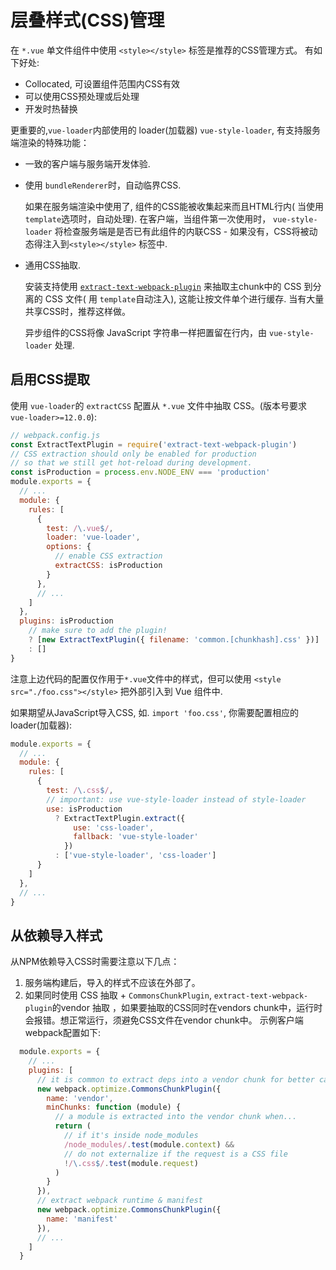 # 层叠样式(CSS)管理

在 `*.vue` 单文件组件中使用 `<style></style>` 标签是推荐的CSS管理方式。 有如下好处:

- Collocated, 可设置组件范围内CSS有效 
- 可以使用CSS预处理或后处理
- 开发时热替换

更重要的,`vue-loader`内部使用的 loader(加载器) `vue-style-loader`, 有支持服务端渲染的特殊功能：

- 一致的客户端与服务端开发体验.
- 使用 `bundleRenderer`时，自动临界CSS.

  如果在服务端渲染中使用了, 组件的CSS能被收集起来而且HTML行内( 当使用 `template`选项时，自动处理). 在客户端，当组件第一次使用时， `vue-style-loader` 将检查服务端是是否已有此组件的内联CSS - 如果没有，CSS将被动态得注入到`<style></style>` 标签中.

- 通用CSS抽取.

  安装支持使用 [`extract-text-webpack-plugin`](https://github.com/webpack-contrib/extract-text-webpack-plugin) 来抽取主chunk中的 CSS 到分离的 CSS 文件( 用 `template`自动注入), 这能让按文件单个进行缓存. 当有大量共享CSS时，推荐这样做。

  异步组件的CSS将像 JavaScript 字符串一样把置留在行内，由 `vue-style-loader` 处理.

## 启用CSS提取

使用 `vue-loader`的 `extractCSS` 配置从 `*.vue` 文件中抽取 CSS。(版本号要求 `vue-loader>=12.0.0`):

```js
// webpack.config.js
const ExtractTextPlugin = require('extract-text-webpack-plugin')
// CSS extraction should only be enabled for production
// so that we still get hot-reload during development.
const isProduction = process.env.NODE_ENV === 'production'
module.exports = {
  // ...
  module: {
    rules: [
      {
        test: /\.vue$/,
        loader: 'vue-loader',
        options: {
          // enable CSS extraction
          extractCSS: isProduction
        }
      },
      // ...
    ]
  },
  plugins: isProduction
    // make sure to add the plugin!
    ? [new ExtractTextPlugin({ filename: 'common.[chunkhash].css' })]
    : []
}
```

注意上边代码的配置仅作用于`*.vue`文件中的样式，但可以使用 `<style src="./foo.css"></style>` 把外部引入到 Vue 组件中.

如果期望从JavaScript导入CSS, 如. `import 'foo.css'`, 你需要配置相应的loader(加载器):

```js
module.exports = {
  // ...
  module: {
    rules: [
      {
        test: /\.css$/,
        // important: use vue-style-loader instead of style-loader
        use: isProduction
          ? ExtractTextPlugin.extract({
              use: 'css-loader',
              fallback: 'vue-style-loader'
            })
          : ['vue-style-loader', 'css-loader']
      }
    ]
  },
  // ...
}
```

## 从依赖导入样式

从NPM依赖导入CSS时需要注意以下几点：

1. 服务端构建后，导入的样式不应该在外部了。
2. 如果同时使用 CSS 抽取 + `CommonsChunkPlugin`, `extract-text-webpack-plugin`的vendor 抽取 ，如果要抽取的CSS同时在vendors chunk中，运行时会报错。想正常运行，须避免CSS文件在vendor chunk中。 示例客户端webpack配置如下:

```js
  module.exports = {
    // ...
    plugins: [
      // it is common to extract deps into a vendor chunk for better caching.
      new webpack.optimize.CommonsChunkPlugin({
        name: 'vendor',
        minChunks: function (module) {
          // a module is extracted into the vendor chunk when...
          return (
            // if it's inside node_modules
            /node_modules/.test(module.context) &&
            // do not externalize if the request is a CSS file
            !/\.css$/.test(module.request)
          )
        }
      }),
      // extract webpack runtime & manifest
      new webpack.optimize.CommonsChunkPlugin({
        name: 'manifest'
      }),
      // ...
    ]
  }
```

